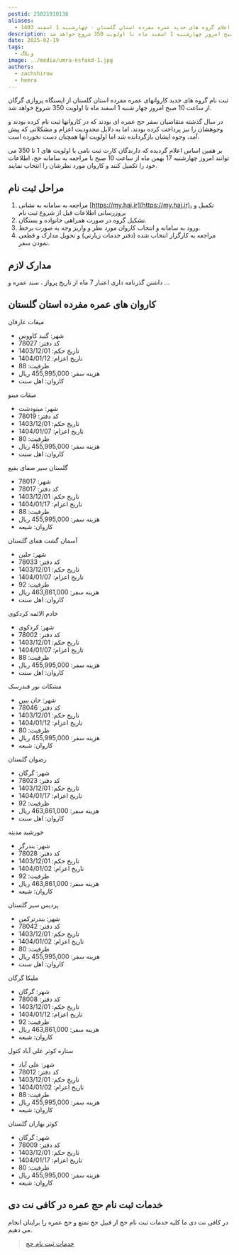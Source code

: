 ```yaml
---
postid: 25021910136
aliases:
  - اعلام گروه های جدید عمره مفرده استان گلستان - چهارشنبه 1 اسفند 1403
description: ثبت نام گروه های جدید کاروانهای عمره مفرده استان گلستان از ایستگاه پروازی گرگان از ساعت 10 صبح امروز چهارشنبه 1 اسفند ماه تا اولویت 350 شروع خواهد شد.
date: 2025-02-19
tags:
  - وبلاگ
image: ../media/umra-esfand-1.jpg
authors:
  - zachshirow
  - hemra
---
```


ثبت نام گروه های جدید کاروانهای عمره مفرده استان گلستان از ایستگاه پروازی گرگان از ساعت 10 صبح امروز چهار شنبه 1 اسفند ماه تا اولویت 350 شروع خواهد شد.


در سال گذشته متقاضیان سفر حج عمره ای بودند که در کاروانها ثبت نام کرده بودند و وجوهشان را نیز پرداخت کرده بودند. اما به دلایل محدودیت اعزام و مشکلاتی که پیش آمد، وجوه ایشان بازگردانده شد اما اولویت آنها همچنان دست نخورده است. 

بر همین اساس اعلام گردیده که دارندگان کارت ثبت نامی با اولویت های 1 تا 350 می توانند امروز چهارشنبه 17 بهمن ماه از ساعت 10 صبح با مراجعه به سامانه حج، اطلاعات خود را تکمیل کنند و کاروان مورد نظرشان را انتخاب نمایند. 

## مراحل ثبت نام

1. مراجعه به سامانه به نشانی [https://my.haj.ir](https://my.haj.ir)، تکمیل و بروزرسانی اطلاعات قبل از شروع ثبت نام
2. تشکیل گروه‌ در صورت همراهی خانواده و بستگان.
3. ورود به سامانه و انتخاب کاروان مورد نظر و واریز وجه به صورت برخط.
4. مراجعه به کارگزار انتخاب شده (دفتر خدمات زیارتی) و تحویل مدارک و قطعی نمودن سفر.

## مدارک لازم

داشتن گذرنامه داری اعتبار 7 ماه از تاریخ پرواز ، سند عمره و ...

## کاروان های عمره مفرده استان گلستان 


میقات عارفان
- شهر: گنبد کاووس
- کد دفتر: 78027
- تاریخ حکم: 1403/12/01
- تاریخ اعزام: 1404/01/12
- ظرفیت: 88
- هزینه سفر: 455,995,000 ریال
- کاروان: اهل سنت

میقات مینو
- شهر: مینودشت
- کد دفتر: 78019
- تاریخ حکم: 1403/12/01
- تاریخ اعزام: 1404/01/07
- ظرفیت: 80
- هزینه سفر: 455,995,000 ریال
- کاروان: اهل سنت

گلستان سیر صفای بقیع
- شهر: 78017
- کد دفتر: 78017 
- تاریخ حکم: 1403/12/01
- تاریخ اعزام: 1404/01/17
- ظرفیت: 88
- هزینه سفر: 455,995,000 ریال
- کاروان: شیعه

آسمان گشت همای گلستان
- شهر: جلین
- کد دفتر: 78033
- تاریخ حکم: 1403/12/01
- تاریخ اعزام: 1404/01/07
- ظرفیت: 92
- هزینه سفر: 463,861,000 ریال
- کاروان: اهل سنت

خادم الائمه کردکوی
- شهر: کردکوی
- کد دفتر: 78002
- تاریخ حکم: 1403/12/01
- تاریخ اعزام: 1404/01/07
- ظرفیت: 88
- هزینه سفر: 455,995,000 ریال
- کاروان: اهل سنت

مشکات نور فندرسک
- شهر: خان ببین
- کد دفتر: 78046
- تاریخ حکم: 1403/12/01
- تاریخ اعزام: 1404/01/12
- ظرفیت: 80
- هزینه سفر: 455,995,000 ریال
- کاروان: شیعه

رضوان گلستان
- شهر: گرگان
- کد دفتر: 78023
- تاریخ حکم: 1403/12/01
- تاریخ اعزام: 1404/01/17
- ظرفیت: 92
- هزینه سفر: 463,861,000 ریال
- کاروان: اهل سنت

خورشید مدینه
- شهر: بندرگز
- کد دفتر: 78028
- تاریخ حکم: 1403/12/01
- تاریخ اعزام: 1404/01/02
- ظرفیت: 92
- هزینه سفر: 463,861,000 ریال
- کاروان: شیعه

پردیس سیر گلستان
- شهر: بندرترکمن
- کد دفتر: 78042
- تاریخ حکم: 1403/12/01
- تاریخ اعزام: 1404/01/02
- ظرفیت: 80
- هزینه سفر: 455,995,000 ریال
- کاروان: اهل سنت

ملیکا گرگان
- شهر: گرگان
- کد دفتر: 78008
- تاریخ حکم: 1403/12/01
- تاریخ اعزام: 1404/01/12
- ظرفیت: 92
- هزینه سفر: 463,861,000 ریال
- کاروان: شیعه

ستاره کوثر علی آباد کتول
- شهر: علی آباد
- کد دفتر: 78012
- تاریخ حکم: 1403/12/01
- تاریخ اعزام: 1404/01/02
- ظرفیت: 88
- هزینه سفر: 455,995,000 ریال
- کاروان: شیعه

کوثر بهاران گلستان
- شهر: گرگان
- کد دفتر: 78009
- تاریخ حکم: 1403/12/01
- تاریخ اعزام: 1404/01/17
- ظرفیت: 80
- هزینه سفر: 455,995,000 ریال
- کاروان: شیعه

## خدمات ثبت نام حج عمره در کافی نت دی

در کافی نت دی ما کلیه خدمات ثبت نام حج از قبیل حج تمتع و حج عمره را برایتان انجام می دهیم. 

> [خدمات ثبت نام حج](../services/haj-signup.md)